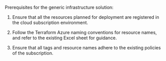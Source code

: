 Prerequisites for the generic infrastructure solution:

1. Ensure that all the resources planned for deployment are registered in the cloud subscription environment.

2. Follow the Terraform Azure naming conventions for resource names, and refer to the existing Excel sheet for guidance.

3. Ensure that all tags and resource names adhere to the existing policies of the subscription.

